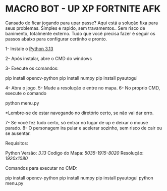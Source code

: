 # **MACRO BOT - UP XP FORTNITE AFK**                        


Cansado de ficar jogando para upar passe?
Aqui está a solução fixa para seus problemas.
Simples e rapido, sem travamentos.. Sem risco de banimento, totalmente externo.
Tudo que você precisa fazer é seguir os passos abaixo para configurar certinho e pronto.


1- Instale o [Python 3.13](https://www.python.org/ftp/python/3.13.1/python-3.13.1-amd64.exe)

2- Após instalar, abre o CMD do windows

3- Execute os comandos:

pip install opencv-python
pip install numpy
pip install pyautogui

4- Abra o jogo.
5- Mude a resolução e entre no mapa.
6- No proprio CMD, execute o comando 

python menu.py

*Lembre-se de estar navegando no diretório certo, se não vai dar erro.

7- Se você fez tudo certo, só entrar no lugar de up e deixar o mouse parado.
8- O personagem ira pular e acelerar sozinho, sem risco de cair ou se ausentar.

Requisitos:

Python Versão: *3.13*
Codigo do Mapa: *5035-1915-8020*
Resolução: *1920x1080*

Comandos para executar no CMD:

pip install opencv-python
pip install numpy
pip install pyautogui
python menu.py
